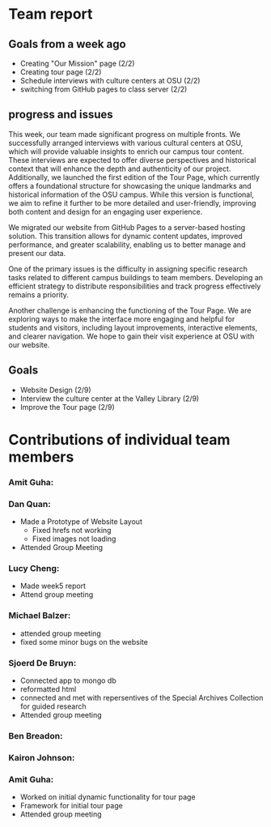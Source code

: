 # Team report

## Goals from a week ago 
- Creating "Our Mission" page (2/2)
- Creating tour page (2/2)
- Schedule interviews with culture centers at OSU (2/2)
- switching from GitHub pages to class server (2/2)
  

## progress and issues
This week, our team made significant progress on multiple fronts. We successfully arranged interviews with various cultural centers at OSU, 
which will provide valuable insights to enrich our campus tour content. These interviews are expected to offer diverse perspectives and historical 
context that will enhance the depth and authenticity of our project. Additionally, we launched the first edition of the Tour Page, which currently 
offers a foundational structure for showcasing the unique landmarks and historical information of the OSU campus. While this version is functional, 
we aim to refine it further to be more detailed and user-friendly, improving both content and design for an engaging user experience.

We migrated our website from GitHub Pages to a server-based hosting solution. This transition allows for dynamic content updates, improved performance, 
and greater scalability, enabling us to better manage and present our data.

One of the primary issues is the difficulty in assigning specific research tasks related to different campus buildings to team members.
Developing an efficient strategy to distribute responsibilities and track progress effectively remains a priority.

Another challenge is enhancing the functioning of the Tour Page. We are exploring ways to make the interface more engaging and helpful for students and visitors, 
including layout improvements, interactive elements, and clearer navigation. We hope to gain their visit experience at OSU with our website.




## Goals
- Website Design (2/9)
- Interview the culture center at the Valley Library (2/9)
- Improve the Tour page (2/9)


# Contributions of individual team members

### Amit Guha:

### Dan Quan:
- Made a Prototype of Website Layout 
    - Fixed hrefs not working
    - Fixed images not loading
- Attended Group Meeting

### Lucy Cheng:
- Made week5 report
- Attend group meeting
  

### Michael Balzer:
- attended group meeting
- fixed some minor bugs on the website

### Sjoerd De Bruyn:
  - Connected app to mongo db
  - reformatted html
  - connected and met with repersentives of the Special Archives Collection for guided research
  - Attended group meeting


### Ben Breadon:

### Kairon Johnson:


### Amit Guha:
- Worked on initial dynamic functionality for tour page
- Framework for initial tour page
- Attended group meeting
